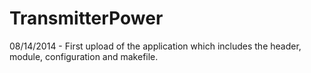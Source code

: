 TransmitterPower
================





08/14/2014 - First upload of the application which includes the header, module, configuration and makefile.
